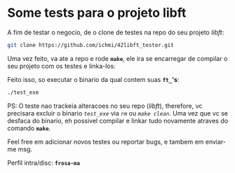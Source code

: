 # Some tests para o projeto libft

A fim de testar o negocio, de o clone de testes na repo do seu projeto _libft_:
```sh
git clone https://github.com/ichmi/42libft_tester.git
```
Uma vez feito, va ate a repo e rode **`make`**, ele ira se encarregar de compilar o seu projeto com os testes e linka-los:

Feito isso, so executar o binario da qual contem suas **`ft_`'s**:
```sh
./test_exe
```

PS: O teste nao trackeia alteracoes no seu repo (_libft_), therefore, vc precisara excluir o binario _`test_exe`_ via _`rm`_ ou _`make clean`_. Uma vez que vc se desfaca do binario, eh possivel compilar e linkar tudo novamente atraves do comando **`make`**.

Feel free em adicionar novos testes ou reportar bugs, e tambem em enviar-me msg.

Perfil intra/disc: **`frosa-ma`**
